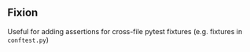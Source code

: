 ## Fixion
Useful for adding assertions for cross-file pytest fixtures (e.g. fixtures in `conftest.py`)